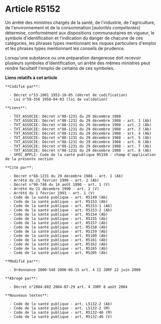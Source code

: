 # Article R5152

Un arrêté des ministres chargés de la santé, de l'industrie, de l'agriculture, de l'environnement et de la consommation
[*autorités compétentes*] détermine, conformément aux dispositions communautaires en vigueur, le symbole d'identification et
l'indication du danger de chacune de ces catégories, les phrases types mentionnant les risques particuliers d'emploi et les
phrases types mentionnant les conseils de prudence.

Lorsqu'une substance ou une préparation dangereuse doit recevoir plusieurs symboles d'identification, un arrêté des mêmes
ministres peut rendre facultatif l'emploi de certains de ces symboles.

**Liens relatifs à cet article**

	**Codifié par**:

	  - Décret n°53-1001 1953-10-05 (décret de codification)
	  - Loi n°58-356 1958-04-03 (loi de validation)

	**Liens**:

	  - TXT_ASSOCIE: Décret n°88-1231 du 29 décembre 1988
	  - TXT_ASSOCIE: Décret n°88-1231 du 29 décembre 1988 - art. 1 (Ab)
	  - TXT_ASSOCIE: Décret n°88-1231 du 29 décembre 1988 - art. 2 (Ab)
	  - TXT_ASSOCIE: Décret n°88-1231 du 29 décembre 1988 - art. 3 (Ab)
	  - TXT_ASSOCIE: Décret n°88-1231 du 29 décembre 1988 - art. 4 (Ab)
	  - TXT_ASSOCIE: Décret n°88-1231 du 29 décembre 1988 - art. 5 (Ab)
	  - TXT_ASSOCIE: Décret n°88-1231 du 29 décembre 1988 - art. 6 (Ab)
	  - TXT_ASSOCIE: Décret n°88-1231 du 29 décembre 1988 - art. 7 (Ab)
	  - TXT_ASSOCIE: Décret n°88-1231 du 29 décembre 1988 - art. 8 (Ab)
	  - SPEC_APPLI: Code de la santé publique R5150 : champ d'application de la présente section

	**Cité par**:

	  - Décret n°88-1231 du 29 décembre 1988 - art. 1 (Ab)
	  - Arrêté du 21 février 1990 - art. 2 (Ab)
	  - Décret n°90-740 du 14 août 1990 - art. 1 (V)
	  - Arrêté du 21 décembre 1990 - art. 2 (V)
	  - Arrêté du 1 février 1993 - art. 1 (V)
	  - Code de la santé publique - art. R5149 (Ab)
	  - Code de la santé publique - art. R5153 (Ab)
	  - Code de la santé publique - art. R5153-1 (Ab)
	  - Code de la santé publique - art. R5153-2 (Ab)
	  - Code de la santé publique - art. R5154 (Ab)
	  - Code de la santé publique - art. R5155 (Ab)
	  - Code de la santé publique - art. R5157 (Ab)
	  - Code de la santé publique - art. R5158 (Ab)
	  - Code de la santé publique - art. R5159 (Ab)
	  - Code de la santé publique - art. R5160 (Ab)
	  - Code de la santé publique - art. R5161 (Ab)
	  - Code de la santé publique - art. R5162 (Ab)
	  - Code de la santé publique - art. R5165 (Ab)
	  - Code de la santé publique - art. R5205 (Ab)

	**Modifié par**:

	  - Ordonnance 2000-548 2000-06-15 art. 4 II JORF 22 juin 2000

	**Abrogé par**:

	  - Décret n°2004-802 2004-07-29 art. 4 JORF 8 août 2004

	**Nouveaux textes**:

	  - Code de la santé publique - art. L5132-2 (Ab)
	  - Code de la santé publique - art. L5132-2 (M)
	  - Code de la santé publique - art. R5132-46 (M)
	  - Code de la santé publique - art. R5132-46 (V)
